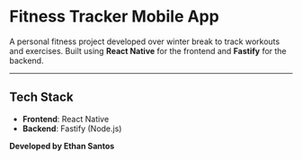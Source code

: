 # Fitness Tracker Mobile App  

A personal fitness project developed over winter break to track workouts and exercises. Built using **React Native** for the frontend and **Fastify** for the backend.

---

## Tech Stack  

- **Frontend**: React Native  
- **Backend**: Fastify (Node.js)  


**Developed by Ethan Santos**  